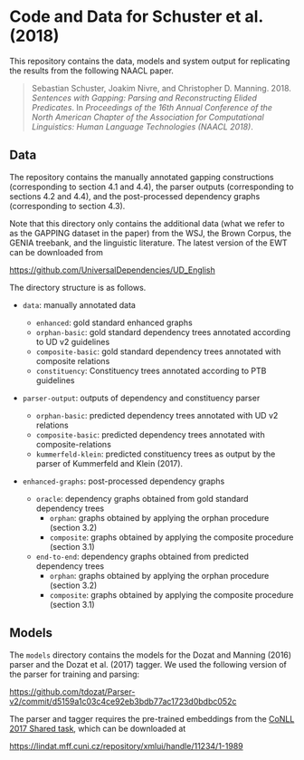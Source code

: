 # Code and Data for Schuster et al. (2018)

This repository contains the data, models and system output for replicating the results from the following NAACL paper.

> Sebastian Schuster, Joakim Nivre, and Christopher D. Manning. 2018. _Sentences with Gapping: Parsing and Reconstructing Elided Predicates_. In _Proceedings of the 16th Annual Conference of the North American Chapter of the Association for Computational Linguistics: Human Language Technologies (NAACL 2018)_.


## Data

The repository contains the manually annotated gapping constructions (corresponding to section 4.1 and 4.4), the parser outputs (corresponding to sections 4.2 and 4.4), and the post-processed dependency graphs (corresponding to section 4.3).

Note that this directory only contains the additional data (what we refer to as the GAPPING dataset in the paper) from the WSJ, the Brown Corpus, the GENIA treebank, and the linguistic literature. The latest version of the EWT can be downloaded from 

  https://github.com/UniversalDependencies/UD_English

The directory structure is as follows.

- `data`: manually annotated data
	- `enhanced`: gold standard enhanced graphs
	- `orphan-basic`: gold standard dependency trees annotated according to UD v2 guidelines
	- `composite-basic`: gold standard dependency trees annotated with composite relations
	- `constituency`: Constituency trees annotated according to PTB guidelines
- `parser-output`: outputs of dependency and constituency parser
	- `orphan-basic`: predicted dependency trees annotated with UD v2 relations
  - `composite-basic`: predicted dependency trees annotated with composite-relations
  - `kummerfeld-klein`: predicted constituency trees as output by the parser of Kummerfeld and Klein (2017).

- `enhanced-graphs`: post-processed dependency graphs
	- `oracle`: dependency graphs obtained from gold standard dependency trees
		- `orphan`: graphs obtained by applying the orphan procedure (section 3.2)
		- `composite`: graphs obtained by applying the composite procedure (section 3.1)
	- `end-to-end`: dependency graphs obtained from predicted dependency trees
		- `orphan`: graphs obtained by applying the orphan procedure (section 3.2)
		- `composite`: graphs obtained by applying the composite procedure (section 3.1)

## Models

The `models` directory contains the models for the Dozat and Manning (2016) parser and the Dozat et al. (2017) tagger. We used the following version of the parser for training and parsing:

  https://github.com/tdozat/Parser-v2/commit/d5159a1c03c4ce92eb3bdb77ac1723d0bdbc052c

The parser and tagger requires the pre-trained embeddings from the [CoNLL 2017 Shared task](http://universaldependencies.org/conll17/), which can be downloaded at

  https://lindat.mff.cuni.cz/repository/xmlui/handle/11234/1-1989

